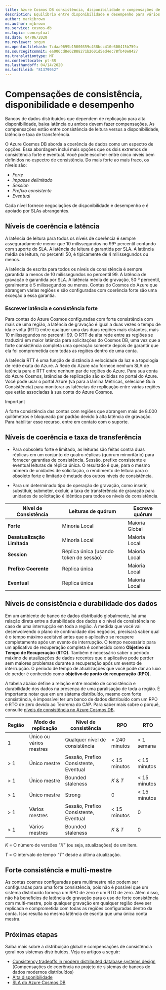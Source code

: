 ```yaml
---
title: Azure Cosmos DB consistência, disponibilidade e compensações de desempenho
description: Equilíbrio entre disponibilidade e desempenho para vários níveis de coerência no Azure Cosmos DB.
author: markjbrown
ms.author: mjbrown
ms.service: cosmos-db
ms.topic: conceptual
ms.date: 04/06/2020
ms.reviewer: sngun
ms.openlocfilehash: 7cdaa9699b15000359c438bcc410e300415b759a
ms.sourcegitcommit: ea006cd8e62888271b2601d5ed4ec78fb40e8427
ms.translationtype: MT
ms.contentlocale: pt-BR
ms.lasthandoff: 04/14/2020
ms.locfileid: "81379952"
---
```

# <a name="consistency-availability-and-performance-tradeoffs"></a>Compensações de consistência, disponibilidade e desempenho

Bancos de dados distribuídos que dependem de replicação para alta disponibilidade, baixa latência ou ambos devem fazer compensações. As compensações estão entre consistência de leitura versus a disponibilidade, latência e taxa de transferência.

O Azure Cosmos DB aborda a coerência de dados como um espectro de opções. Essa abordagem inclui mais opções que os dois extremos de consistência forte e eventual. Você pode escolher entre cinco níveis bem definidos no espectro de consistência. Do mais forte ao mais fraco, os níveis são:

- *Forte*
- *Impasse delimitado*
- *Session*
- *Prefixo consistente*
- *Eventual*

Cada nível fornece negociações de disponibilidade e desempenho e é apoiado por SLAs abrangentes.

## <a name="consistency-levels-and-latency"></a>Níveis de coerência e latência

A latência de leitura para todos os níveis de coerência é sempre asseguradamente menor que 10 milissegundos no 99º percentil contando com suporte do SLA. A latência de leitura é garantida por SLA. A latência média de leitura, no percentil 50, é tipicamente de 4 milissegundos ou menos.

A latência de escrita para todos os níveis de consistência é sempre garantida a menos de 10 milissegundos no percentil 99. A latência de gravação é garantida por SLA. A latência média de gravação, 50 º percentil, geralmente é 5 milissegundos ou menos. Contas do Cosmos do Azure que abrangem várias regiões e são configuradas com coerência forte são uma exceção a essa garantia.

### <a name="write-latency-and-strong-consistency"></a>Escrever latência e consistência forte

Para contas do Azure Cosmos configuradas com forte consistência com mais de uma região, a latência de gravação é igual a duas vezes o tempo de ida e volta (RTT) entre qualquer uma das duas regiões mais distantes, mais 10 milissegundos no percentil 99. O RTT de alta rede entre as regiões se traduzirá em maior latência para solicitações do Cosmos DB, uma vez que a forte consistência completa uma operação somente depois de garantir que ela foi comprometida com todas as regiões dentro de uma conta.

A latência RTT é uma função de distância à velocidade da luz e a topologia de rede exata do Azure. A Rede do Azure não fornece nenhum SLA de latência para o RTT entre nenhum par de regiões do Azure. Para sua conta do Azure Cosmos, latências de replicação são exibidas no portal do Azure. Você pode usar o portal Azure (vá para a lâmina Métricas, selecione Guia Consistência) para monitorar as latências de replicação entre várias regiões que estão associadas à sua conta do Azure Cosmos.

> [!IMPORTANT]
> A forte consistência das contas com regiões que abrangem mais de 8.000 quilômetros é bloqueada por padrão devido à alta latência de gravação. Para habilitar esse recurso, entre em contato com o suporte.

## <a name="consistency-levels-and-throughput"></a>Níveis de coerência e taxa de transferência

- Para oobsoleto forte e limitado, as leituras são feitas contra duas réplicas em um conjunto de quatro réplicas (quórum minoritário) para fornecer garantias de consistência. Sessão, prefixo consistente e eventual leituras de réplica única. O resultado é que, para o mesmo número de unidades de solicitação, o rendimento de leitura para o obsoleto forte e limitado é metade dos outros níveis de consistência.

- Para um determinado tipo de operação de gravação, como inserir, substituir, submeter, excluir, a taxa de transferência de gravação para unidades de solicitação é idêntica para todos os níveis de consistência.

|**Nível de Consistência**|**Leituras de quórum**|**Escreve quórum**|
|--|--|--|
|**Forte**|Minoria Local|Maioria Global|
|**Desatualização Limitada**|Minoria Local|Maioria Local|
|**Session**|Réplica única (usando token de sessão)|Maioria Local|
|**Prefixo Coerente**|Réplica única|Maioria Local|
|**Eventual**|Réplica única|Maioria Local|

## <a name="consistency-levels-and-data-durability"></a><a id="rto"></a>Níveis de consistência e durabilidade dos dados

Em um ambiente de banco de dados distribuído globalmente, há uma relação direta entre a durabilidade dos dados e o nível de consistência no caso de uma interrupção em toda a região. À medida que você vai desenvolvendo o plano de continuidade dos negócios, precisará saber qual é o tempo máximo aceitável antes que o aplicativo se recupere completamente após um evento de interrupção. O tempo necessário para um aplicativo de recuperação completa é conhecido como **Objetivo do Tempo de Recuperação** (**RTO).** Também é necessário saber o período máximo de atualizações de dados recentes que o aplicativo pode perder sem maiores problemas durante a recuperação após um evento de interrupção. O período de tempo de atualizações que você pode dar ao luxo de perder é conhecido como **objetivo de ponto de recuperação** (**RPO).**

A tabela abaixo define a relação entre modelo de consistência e durabilidade dos dados na presença de uma paralisação de toda a região. É importante notar que em um sistema distribuído, mesmo com forte consistência, é impossível ter um banco de dados distribuído com um RPO e RTO de zero devido ao Teorema do CAP. Para saber mais sobre o porquê, consulte [níveis de consistência no Azure Cosmos DB](consistency-levels.md).

|**Região**|**Modo de replicação**|**Nível de consistência**|**RPO**|**RTO**|
|---------|---------|---------|---------|---------|
|1|Único ou vários mestres|Qualquer nível de consistência|< 240 minutos|< 1 semana|
|> 1|Único mestre|Sessão, Prefixo Consistente, Eventual|< 15 minutos|< 15 minutos|
|> 1|Único mestre|Bounded staleness|*K* & *T*|< 15 minutos|
|> 1|Único mestre|Strong|0|< 15 minutos|
|> 1|Vários mestres|Sessão, Prefixo Consistente, Eventual|< 15 minutos|0|
|> 1|Vários mestres|Bounded staleness|*K* & *T*|0|

*K* = O número de versões *"K"* (ou seja, atualizações) de um item.

*T* = O intervalo de tempo *"T"* desde a última atualização.

## <a name="strong-consistency-and-multi-master"></a>Forte consistência e multi-mestre

As contas cosmos configuradas para multimestre não podem ser configuradas para uma forte consistência, pois não é possível que um sistema distribuído forneça um RPO de zero e um RTO de zero. Além disso, não há benefícios de latência de gravação para o uso de forte consistência com multi-mestre, pois qualquer gravação em qualquer região deve ser replicada e comprometida com todas as regiões configuradas dentro da conta. Isso resulta na mesma latência de escrita que uma única conta mestra.

## <a name="next-steps"></a>Próximas etapas

Saiba mais sobre a distribuição global e compensações de consistência geral nos sistemas distribuídos. Veja os artigos a seguir:

- [Consistency tradeoffs in modern distributed database systems design](https://www.computer.org/csdl/magazine/co/2012/02/mco2012020037/13rRUxjyX7k) (Compensações de coerência no projeto de sistemas de bancos de dados modernos distribuídos)
- [Alta disponibilidade](high-availability.md)
- [SLA do Azure Cosmos DB](https://azure.microsoft.com/support/legal/sla/cosmos-db/v1_2/)
